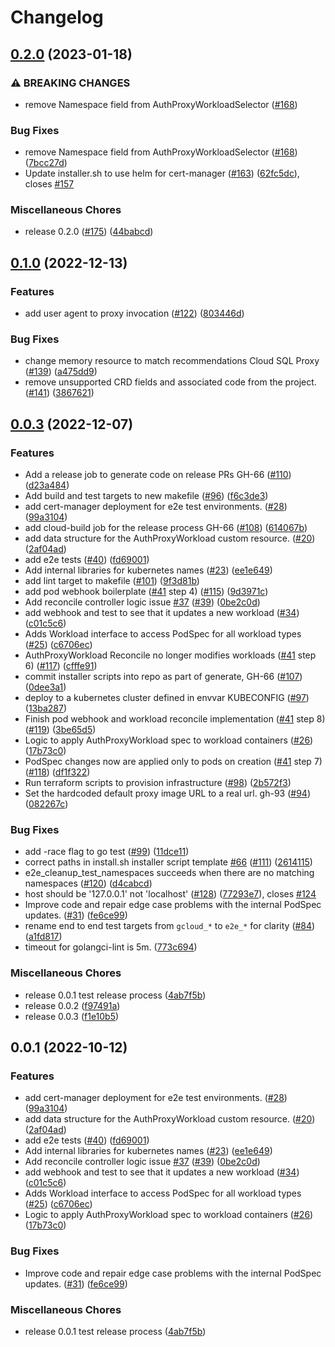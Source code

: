 # Changelog

## [0.2.0](https://github.com/GoogleCloudPlatform/cloud-sql-proxy-operator/compare/v0.1.0...v0.2.0) (2023-01-18)


### ⚠ BREAKING CHANGES

* remove Namespace field from AuthProxyWorkloadSelector ([#168](https://github.com/GoogleCloudPlatform/cloud-sql-proxy-operator/issues/168))

### Bug Fixes

* remove Namespace field from AuthProxyWorkloadSelector ([#168](https://github.com/GoogleCloudPlatform/cloud-sql-proxy-operator/issues/168)) ([7bcc27d](https://github.com/GoogleCloudPlatform/cloud-sql-proxy-operator/commit/7bcc27d080f0f848da80740a2e4bbe75c0397031))
* Update installer.sh to use helm for cert-manager ([#163](https://github.com/GoogleCloudPlatform/cloud-sql-proxy-operator/issues/163)) ([62fc5dc](https://github.com/GoogleCloudPlatform/cloud-sql-proxy-operator/commit/62fc5dc49a7e373fc468a512c5e54f6adfcedde4)), closes [#157](https://github.com/GoogleCloudPlatform/cloud-sql-proxy-operator/issues/157)


### Miscellaneous Chores

* release 0.2.0 ([#175](https://github.com/GoogleCloudPlatform/cloud-sql-proxy-operator/issues/175)) ([44babcd](https://github.com/GoogleCloudPlatform/cloud-sql-proxy-operator/commit/44babcd3dbe703f55b9bc464597a79bdf6adb718))

## [0.1.0](https://github.com/GoogleCloudPlatform/cloud-sql-proxy-operator/compare/v0.0.3...v0.1.0) (2022-12-13)


### Features

* add user agent to proxy invocation ([#122](https://github.com/GoogleCloudPlatform/cloud-sql-proxy-operator/issues/122)) ([803446d](https://github.com/GoogleCloudPlatform/cloud-sql-proxy-operator/commit/803446d4766fe556cb149725100f7e955bd8c8d0))


### Bug Fixes

* change memory resource to match recommendations Cloud SQL Proxy ([#139](https://github.com/GoogleCloudPlatform/cloud-sql-proxy-operator/issues/139)) ([a475dd9](https://github.com/GoogleCloudPlatform/cloud-sql-proxy-operator/commit/a475dd934a59469e9ef38fd9934593d7d7c3b0e6))
* remove unsupported CRD fields and associated code from the project. ([#141](https://github.com/GoogleCloudPlatform/cloud-sql-proxy-operator/issues/141)) ([3867621](https://github.com/GoogleCloudPlatform/cloud-sql-proxy-operator/commit/386762120f386a459c57c6e3e090e6795f53886f))

## [0.0.3](https://github.com/GoogleCloudPlatform/cloud-sql-proxy-operator/compare/v0.0.1...v0.0.3) (2022-12-07)


### Features

* Add a release job to generate code on release PRs GH-66 ([#110](https://github.com/GoogleCloudPlatform/cloud-sql-proxy-operator/issues/110)) ([d23a484](https://github.com/GoogleCloudPlatform/cloud-sql-proxy-operator/commit/d23a484e39376ca15468e119b726476bd49aca59))
* Add build and test targets to new makefile ([#96](https://github.com/GoogleCloudPlatform/cloud-sql-proxy-operator/issues/96)) ([f6c3de3](https://github.com/GoogleCloudPlatform/cloud-sql-proxy-operator/commit/f6c3de3189c563cd48228612133ef9f8a44e4f1f))
* add cert-manager deployment for e2e test environments. ([#28](https://github.com/GoogleCloudPlatform/cloud-sql-proxy-operator/issues/28)) ([99a3104](https://github.com/GoogleCloudPlatform/cloud-sql-proxy-operator/commit/99a3104980c73323a61c75f1b45e30ddeb3e4031))
* add cloud-build job for the release process GH-66 ([#108](https://github.com/GoogleCloudPlatform/cloud-sql-proxy-operator/issues/108)) ([614067b](https://github.com/GoogleCloudPlatform/cloud-sql-proxy-operator/commit/614067ba3cb697e3672fd65bbb7df701817553b2))
* add data structure for the AuthProxyWorkload custom resource. ([#20](https://github.com/GoogleCloudPlatform/cloud-sql-proxy-operator/issues/20)) ([2af04ad](https://github.com/GoogleCloudPlatform/cloud-sql-proxy-operator/commit/2af04ad86458b6101f433b7a3e55647a710cc781))
* add e2e tests ([#40](https://github.com/GoogleCloudPlatform/cloud-sql-proxy-operator/issues/40)) ([fd69001](https://github.com/GoogleCloudPlatform/cloud-sql-proxy-operator/commit/fd69001b457f9378dea5af2f3c3dd8d0e2687c27))
* Add internal libraries for kubernetes names ([#23](https://github.com/GoogleCloudPlatform/cloud-sql-proxy-operator/issues/23)) ([ee1e649](https://github.com/GoogleCloudPlatform/cloud-sql-proxy-operator/commit/ee1e64979573c574b28d65d4deaf96a556e650b4))
* add lint target to makefile ([#101](https://github.com/GoogleCloudPlatform/cloud-sql-proxy-operator/issues/101)) ([9f3d81b](https://github.com/GoogleCloudPlatform/cloud-sql-proxy-operator/commit/9f3d81bc2075722614c7c21c455940a54045f2b1))
* add pod webhook boilerplate ([#41](https://github.com/GoogleCloudPlatform/cloud-sql-proxy-operator/issues/41) step 4) ([#115](https://github.com/GoogleCloudPlatform/cloud-sql-proxy-operator/issues/115)) ([9d3971c](https://github.com/GoogleCloudPlatform/cloud-sql-proxy-operator/commit/9d3971c55fb968a6f4e941b36595f3514f30ef15))
* Add reconcile controller logic issue [#37](https://github.com/GoogleCloudPlatform/cloud-sql-proxy-operator/issues/37)  ([#39](https://github.com/GoogleCloudPlatform/cloud-sql-proxy-operator/issues/39)) ([0be2c0d](https://github.com/GoogleCloudPlatform/cloud-sql-proxy-operator/commit/0be2c0d4ad596de025d940e2d04e6dd9087057a3))
* add webhook and test to see that it updates a new workload ([#34](https://github.com/GoogleCloudPlatform/cloud-sql-proxy-operator/issues/34)) ([c01c5c6](https://github.com/GoogleCloudPlatform/cloud-sql-proxy-operator/commit/c01c5c6263748e6163dc268928159f6b379b49e2))
* Adds Workload interface to access PodSpec for all workload types  ([#25](https://github.com/GoogleCloudPlatform/cloud-sql-proxy-operator/issues/25)) ([c6706ec](https://github.com/GoogleCloudPlatform/cloud-sql-proxy-operator/commit/c6706ec0e0cfa2ca71e5d84d848fecb9ef49ac42))
* AuthProxyWorkload Reconcile no longer modifies workloads ([#41](https://github.com/GoogleCloudPlatform/cloud-sql-proxy-operator/issues/41) step 6) ([#117](https://github.com/GoogleCloudPlatform/cloud-sql-proxy-operator/issues/117)) ([cfffe91](https://github.com/GoogleCloudPlatform/cloud-sql-proxy-operator/commit/cfffe91764da38a5b91104b71798ae9863cb4144))
* commit installer scripts into repo as part of generate, GH-66 ([#107](https://github.com/GoogleCloudPlatform/cloud-sql-proxy-operator/issues/107)) ([0dee3a1](https://github.com/GoogleCloudPlatform/cloud-sql-proxy-operator/commit/0dee3a18cc230ae0f525fef2c19c1a977fe0ffe1))
* deploy to a kubernetes cluster defined in envvar KUBECONFIG ([#97](https://github.com/GoogleCloudPlatform/cloud-sql-proxy-operator/issues/97)) ([13ba287](https://github.com/GoogleCloudPlatform/cloud-sql-proxy-operator/commit/13ba28737d772d281a8823d4fafd0bc2c36fe970))
* Finish pod webhook and workload reconcile implementation ([#41](https://github.com/GoogleCloudPlatform/cloud-sql-proxy-operator/issues/41) step 8) ([#119](https://github.com/GoogleCloudPlatform/cloud-sql-proxy-operator/issues/119)) ([3be65d5](https://github.com/GoogleCloudPlatform/cloud-sql-proxy-operator/commit/3be65d5e588c0ebfed7c01e4c4d1ddc2349f3e66))
* Logic to apply AuthProxyWorkload spec to workload containers ([#26](https://github.com/GoogleCloudPlatform/cloud-sql-proxy-operator/issues/26)) ([17b73c0](https://github.com/GoogleCloudPlatform/cloud-sql-proxy-operator/commit/17b73c042e78fda422c9af0de1a0fb62e1c5f451))
* PodSpec changes now are applied only to pods on creation ([#41](https://github.com/GoogleCloudPlatform/cloud-sql-proxy-operator/issues/41) step 7) ([#118](https://github.com/GoogleCloudPlatform/cloud-sql-proxy-operator/issues/118)) ([df1f322](https://github.com/GoogleCloudPlatform/cloud-sql-proxy-operator/commit/df1f32242a0800c8eb762daccc636a9d9eeded4e))
* Run terraform scripts to provision infrastructure ([#98](https://github.com/GoogleCloudPlatform/cloud-sql-proxy-operator/issues/98)) ([2b572f3](https://github.com/GoogleCloudPlatform/cloud-sql-proxy-operator/commit/2b572f304fdd7851f82899660d672e587a2e1e9d))
* Set the hardcoded default proxy image URL to a real url. gh-93 ([#94](https://github.com/GoogleCloudPlatform/cloud-sql-proxy-operator/issues/94)) ([082267c](https://github.com/GoogleCloudPlatform/cloud-sql-proxy-operator/commit/082267cad85b30cd1874ccf34a8564e611a6b05e))


### Bug Fixes

* add -race flag to go test ([#99](https://github.com/GoogleCloudPlatform/cloud-sql-proxy-operator/issues/99)) ([11dce11](https://github.com/GoogleCloudPlatform/cloud-sql-proxy-operator/commit/11dce114097f66e8ec0f7ed42a8c95c9aa01da95))
* correct paths in install.sh installer script template [#66](https://github.com/GoogleCloudPlatform/cloud-sql-proxy-operator/issues/66) ([#111](https://github.com/GoogleCloudPlatform/cloud-sql-proxy-operator/issues/111)) ([2614115](https://github.com/GoogleCloudPlatform/cloud-sql-proxy-operator/commit/2614115eefd508dab8656f6e7ea1b99f2015d02b))
* e2e_cleanup_test_namespaces succeeds when there are no matching namespaces  ([#120](https://github.com/GoogleCloudPlatform/cloud-sql-proxy-operator/issues/120)) ([d4cabcd](https://github.com/GoogleCloudPlatform/cloud-sql-proxy-operator/commit/d4cabcd1b91247b031a02530a79c5bffb14926c6))
* host should be '127.0.0.1' not 'localhost' ([#128](https://github.com/GoogleCloudPlatform/cloud-sql-proxy-operator/issues/128)) ([77293e7](https://github.com/GoogleCloudPlatform/cloud-sql-proxy-operator/commit/77293e73aafde77b57ba134ae0fb6597d16800c4)), closes [#124](https://github.com/GoogleCloudPlatform/cloud-sql-proxy-operator/issues/124)
* Improve code and repair edge case problems with the internal PodSpec updates. ([#31](https://github.com/GoogleCloudPlatform/cloud-sql-proxy-operator/issues/31)) ([fe6ce99](https://github.com/GoogleCloudPlatform/cloud-sql-proxy-operator/commit/fe6ce99630da3d4858fdbe0f2e5f617d342df722))
* rename end to end test targets from `gcloud_*` to `e2e_*` for clarity ([#84](https://github.com/GoogleCloudPlatform/cloud-sql-proxy-operator/issues/84)) ([a1fd817](https://github.com/GoogleCloudPlatform/cloud-sql-proxy-operator/commit/a1fd81766161b8c72a77465a6889d05c5d54c773))
* timeout for golangci-lint is 5m. ([773c694](https://github.com/GoogleCloudPlatform/cloud-sql-proxy-operator/commit/773c694355410325000ef0d3adc3a6c0d3581214))


### Miscellaneous Chores

* release 0.0.1 test release process ([4ab7f5b](https://github.com/GoogleCloudPlatform/cloud-sql-proxy-operator/commit/4ab7f5b7932157142a5446cee0fd44c49d379045))
* release 0.0.2 ([f97491a](https://github.com/GoogleCloudPlatform/cloud-sql-proxy-operator/commit/f97491a3785f82721d1ccb3441049276ce6725ea))
* release 0.0.3 ([f1e10b5](https://github.com/GoogleCloudPlatform/cloud-sql-proxy-operator/commit/f1e10b54c2689b607ecf67cabe0d766809077aaf))

## 0.0.1 (2022-10-12)


### Features

* add cert-manager deployment for e2e test environments. ([#28](https://github.com/GoogleCloudPlatform/cloud-sql-proxy-operator/issues/28)) ([99a3104](https://github.com/GoogleCloudPlatform/cloud-sql-proxy-operator/commit/99a3104980c73323a61c75f1b45e30ddeb3e4031))
* add data structure for the AuthProxyWorkload custom resource. ([#20](https://github.com/GoogleCloudPlatform/cloud-sql-proxy-operator/issues/20)) ([2af04ad](https://github.com/GoogleCloudPlatform/cloud-sql-proxy-operator/commit/2af04ad86458b6101f433b7a3e55647a710cc781))
* add e2e tests ([#40](https://github.com/GoogleCloudPlatform/cloud-sql-proxy-operator/issues/40)) ([fd69001](https://github.com/GoogleCloudPlatform/cloud-sql-proxy-operator/commit/fd69001b457f9378dea5af2f3c3dd8d0e2687c27))
* Add internal libraries for kubernetes names ([#23](https://github.com/GoogleCloudPlatform/cloud-sql-proxy-operator/issues/23)) ([ee1e649](https://github.com/GoogleCloudPlatform/cloud-sql-proxy-operator/commit/ee1e64979573c574b28d65d4deaf96a556e650b4))
* Add reconcile controller logic issue [#37](https://github.com/GoogleCloudPlatform/cloud-sql-proxy-operator/issues/37)  ([#39](https://github.com/GoogleCloudPlatform/cloud-sql-proxy-operator/issues/39)) ([0be2c0d](https://github.com/GoogleCloudPlatform/cloud-sql-proxy-operator/commit/0be2c0d4ad596de025d940e2d04e6dd9087057a3))
* add webhook and test to see that it updates a new workload ([#34](https://github.com/GoogleCloudPlatform/cloud-sql-proxy-operator/issues/34)) ([c01c5c6](https://github.com/GoogleCloudPlatform/cloud-sql-proxy-operator/commit/c01c5c6263748e6163dc268928159f6b379b49e2))
* Adds Workload interface to access PodSpec for all workload types  ([#25](https://github.com/GoogleCloudPlatform/cloud-sql-proxy-operator/issues/25)) ([c6706ec](https://github.com/GoogleCloudPlatform/cloud-sql-proxy-operator/commit/c6706ec0e0cfa2ca71e5d84d848fecb9ef49ac42))
* Logic to apply AuthProxyWorkload spec to workload containers ([#26](https://github.com/GoogleCloudPlatform/cloud-sql-proxy-operator/issues/26)) ([17b73c0](https://github.com/GoogleCloudPlatform/cloud-sql-proxy-operator/commit/17b73c042e78fda422c9af0de1a0fb62e1c5f451))


### Bug Fixes

* Improve code and repair edge case problems with the internal PodSpec updates. ([#31](https://github.com/GoogleCloudPlatform/cloud-sql-proxy-operator/issues/31)) ([fe6ce99](https://github.com/GoogleCloudPlatform/cloud-sql-proxy-operator/commit/fe6ce99630da3d4858fdbe0f2e5f617d342df722))


### Miscellaneous Chores

* release 0.0.1 test release process ([4ab7f5b](https://github.com/GoogleCloudPlatform/cloud-sql-proxy-operator/commit/4ab7f5b7932157142a5446cee0fd44c49d379045))

